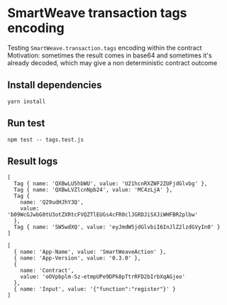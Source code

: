 # SmartWeave transaction tags encoding

Testing `SmartWeave.transaction.tags` encoding within the contract\
Motivation: sometimes the result comes in base64 and sometimes it's already decoded, which may give a non deterministic contract outcome

## Install dependencies

```
yarn install
```

## Run test

```
npm test -- tags.test.js
```

## Result logs
```
[
  Tag { name: 'QXBwLU5hbWU', value: 'U21hcnRXZWF2ZUFjdGlvbg' },
  Tag { name: 'QXBwLVZlcnNpb24', value: 'MC4zLjA' },
  Tag {
    name: 'Q29udHJhY3Q',
    value: 'b09WcGJwbG0tU3otZXRtcFVQZTlEUGs4cFR0clJGRDJiSXJiWHFBR2plbw'
  },
  Tag { name: 'SW5wdXQ', value: 'eyJmdW5jdGlvbiI6InJlZ2lzdGVyIn0' }
]

[
  { name: 'App-Name', value: 'SmartWeaveAction' },
  { name: 'App-Version', value: '0.3.0' },
  {
    name: 'Contract',
    value: 'oOVpbplm-Sz-etmpUPe9DPk8pTtrRFD2bIrbXqAGjeo'
  },
  { name: 'Input', value: '{"function":"register"}' }
]
```